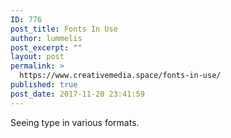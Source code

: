 ```yaml
---
ID: 776
post_title: Fonts In Use
author: lummelis
post_excerpt: ""
layout: post
permalink: >
  https://www.creativemedia.space/fonts-in-use/
published: true
post_date: 2017-11-20 23:41:59
---
```

Seeing type in various formats.